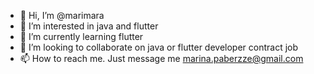 - 👋 Hi, I’m @marimara
- 👀 I’m interested in java and flutter
- 🌱 I’m currently learning flutter
- 💞️ I’m looking to collaborate on java or flutter developer contract job
- 📫 How to reach me. Just message me marina.paberzze@gmail.com

<!---
marimarka/marimarka is a ✨ special ✨ repository because its `README.md` (this file) appears on your GitHub profile.
You can click the Preview link to take a look at your changes.
--->
